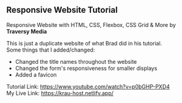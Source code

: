 <h2>
	Responsive Website Tutorial
</h2>
<p>
  Responsive Website with HTML, CSS, Flexbox, CSS Grid &amp; More by <strong>Traversy Media</strong>
  
  This is just a duplicate website of what Brad did in his tutorial.<br>
  Some things that I added/changed:<br>
  <ul>
  	<li>Changed the title names throughout the website</li>
	<li>Changed the form's responsiveness for smaller displays</li>
	<li>Added a favicon</li>
  </ul>

  Tutorial Link: <https://www.youtube.com/watch?v=p0bGHP-PXD4><br>
  My Live Link: <https://krau-host.netlify.app/>
</p>
